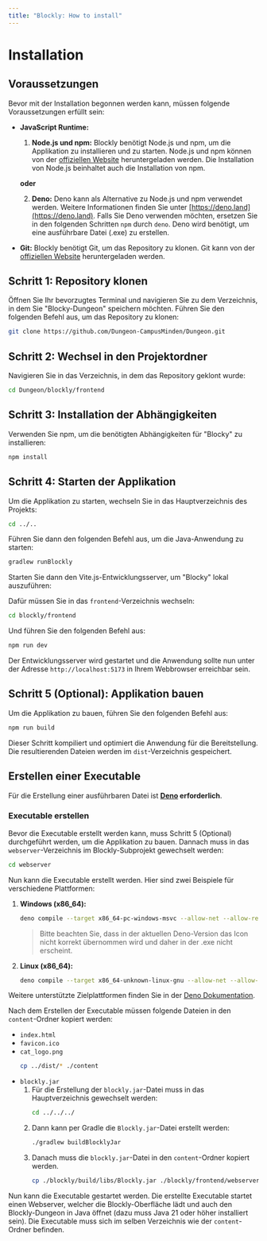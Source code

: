 ```yaml
---
title: "Blockly: How to install"
---
```


# Installation

## Voraussetzungen

Bevor mit der Installation begonnen werden kann, müssen folgende Voraussetzungen erfüllt sein:

* **JavaScript Runtime:**
  1. **Node.js und npm:** Blockly benötigt Node.js und npm, um die Applikation zu installieren und zu starten. Node.js und npm können von der [offiziellen Website](https://nodejs.org/en/) heruntergeladen werden. Die Installation von Node.js beinhaltet auch die Installation von npm.

    **oder**

  2. **Deno:** Deno kann als Alternative zu Node.js und npm verwendet werden. Weitere Informationen finden Sie unter [https://deno.land](https://deno.land). Falls Sie Deno verwenden möchten, ersetzen Sie in den folgenden Schritten `npm` durch `deno`.
  Deno wird benötigt, um eine ausführbare Datei (.exe) zu erstellen.


* **Git:** Blockly benötigt Git, um das Repository zu klonen. Git kann von der [offiziellen Website](https://git-scm.com/downloads) heruntergeladen werden.

## Schritt 1: Repository klonen

Öffnen Sie Ihr bevorzugtes Terminal und navigieren Sie zu dem Verzeichnis, in dem Sie "Blocky-Dungeon" speichern möchten. Führen Sie den folgenden Befehl aus, um das Repository zu klonen:

```bash
git clone https://github.com/Dungeon-CampusMinden/Dungeon.git
```

## Schritt 2: Wechsel in den Projektordner

Navigieren Sie in das Verzeichnis, in dem das Repository geklont wurde:

```bash
cd Dungeon/blockly/frontend
```

## Schritt 3: Installation der Abhängigkeiten

Verwenden Sie npm, um die benötigten Abhängigkeiten für "Blocky" zu installieren:

```bash
npm install
```

## Schritt 4: Starten der Applikation

Um die Applikation zu starten, wechseln Sie in das Hauptverzeichnis des Projekts:
```bash
cd ../..
```
Führen Sie dann den folgenden Befehl aus, um die Java-Anwendung zu starten:
```bash
gradlew runBlockly
```

Starten Sie dann den Vite.js-Entwicklungsserver, um "Blocky" lokal auszuführen:

Dafür müssen Sie in das `frontend`-Verzeichnis wechseln:
```bash
cd blockly/frontend
```
Und führen Sie den folgenden Befehl aus:
```bash
npm run dev
```

Der Entwicklungsserver wird gestartet und die Anwendung sollte nun unter der Adresse `http://localhost:5173` in Ihrem Webbrowser erreichbar sein.

## Schritt 5 (Optional): Applikation bauen

Um die Applikation zu bauen, führen Sie den folgenden Befehl aus:

```bash
npm run build
```

Dieser Schritt kompiliert und optimiert die Anwendung für die Bereitstellung. Die resultierenden Dateien werden im `dist`-Verzeichnis gespeichert.

## Erstellen einer Executable

Für die Erstellung einer ausführbaren Datei ist **[Deno](https://deno.land) erforderlich**.

### Executable erstellen

Bevor die Executable erstellt werden kann, muss Schritt 5 (Optional) durchgeführt werden, um die Applikation zu bauen. Dannach muss in das `webserver`-Verzeichnis im Blockly-Subprojekt gewechselt werden:

```bash
cd webserver
```

Nun kann die Executable erstellt werden. Hier sind zwei Beispiele für verschiedene Plattformen:

1. **Windows (x86_64):**
    ```bash
    deno compile --target x86_64-pc-windows-msvc --allow-net --allow-read --allow-run --no-npm --output blockly_x86_64.exe --icon ./content/favicon.ico webserver.ts
    ```
    > Bitte beachten Sie, dass in der aktuellen Deno-Version das Icon nicht korrekt übernommen wird und daher in der .exe nicht erscheint.

2. **Linux (x86_64):**
    ```bash
    deno compile --target x86_64-unknown-linux-gnu --allow-net --allow-read --allow-run --no-npm --output blockly_x86_64.bin webserver.ts
    ```

Weitere unterstützte Zielplattformen finden Sie in der [Deno Dokumentation](https://docs.deno.com/runtime/reference/cli/compile/#supported-targets).

Nach dem Erstellen der Executable müssen folgende Dateien in den `content`-Ordner kopiert werden:
- `index.html`
- `favicon.ico`
- `cat_logo.png`
    ```bash
    cp ../dist/* ./content
    ```
- `blockly.jar`
    1. Für die Erstellung der `blockly.jar`-Datei muss in das Hauptverzeichnis gewechselt werden:
        ```bash
        cd ../../../
        ```
    2. Dann kann per Gradle die `Blockly.jar`-Datei erstellt werden:
        ```bash
        ./gradlew buildBlocklyJar
        ```
    3. Danach muss die `blockly.jar`-Datei in den `content`-Ordner kopiert werden.
        ```bash
        cp ./blockly/build/libs/Blockly.jar ./blockly/frontend/webserver/content/blockly.jar
        ```

Nun kann die Executable gestartet werden. Die erstellte Executable startet einen Webserver, welcher die Blockly-Oberfläche lädt und auch den Blockly-Dungeon in Java öffnet (dazu muss Java 21 oder höher installiert sein). Die Executable muss sich im selben Verzeichnis wie der `content`-Ordner befinden.
